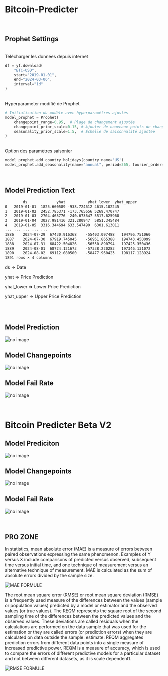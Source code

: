 # Bitcoin-Predicter

<br>

## Prophet Settings

<br>
Télécharger les données depuis internet

```py
df = yf.download(
    "BTC-USD",
    start="2019-01-01",
    end="2024-03-06",
    interval="1d"
)
```

<br>
Hyperparameter modifié de Prophet

```py
# Initialisation du modèle avec hyperparamètres ajustés
model_prophet = Prophet(
    changepoint_range=0.95,  # Plage de changement ajustée
    changepoint_prior_scale=0.15, # Ajouter de nouveaux points de changement
    seasonality_prior_scale=1.5,  # Échelle de saisonnalité ajustée
)
```

<br>
Option des paramètres saisonier

```py
model_prophet.add_country_holidays(country_name='US')
model_prophet.add_seasonality(name="annual", period=365, fourier_order=8)
```

<br>

## Model Prediction Text

```txt
	    ds	           yhat          yhat_lower	 yhat_upper
0	2019-01-01	1825.660589	-938.724612	4615.102245
1	2019-01-02	2452.785371	-173.765656	5269.470747
2	2019-01-03	2704.465776	-240.673647	5517.625968
3	2019-01-04	3027.981416	321.280947	5851.345484
4	2019-01-05	3316.344694	633.547490	6301.613011
...	...	...	...	...
1886	2024-07-29	67430.916368	-55403.097488	194796.751060
1887	2024-07-30	67919.745045	-56951.865388	194743.450099
1888	2024-07-31	68422.504826	-56550.890794	197425.350436
1889	2024-08-01	68724.121673	-57338.220283	197346.131072
1890	2024-08-02	69112.080500	-58477.960423	198117.128924
1891 rows × 4 columns
```
ds => Date

yhat => Price Prediction

yhat_lower => Lower Price Prediction

yhat_upper => Upper Price Prediction

<br>
<br>

## Model Prediction

![no image](https://github.com/Creator754915/Bitcoin-Predicter/blob/main/bitcoin_prediction_plot.png)

## Model Changepoints

![no image](https://github.com/Creator754915/Bitcoin-Predicter/blob/main/figure_with_changepoints.png)

## Model Fail Rate

![no image](https://github.com/Creator754915/Bitcoin-Predicter/blob/main/taux_derreurs_ia.png)

<br>

# Bitcoin Predicter Beta V2

## Model Prediciton

![no image](https://github.com/Creator754915/Bitcoin-Predicter/blob/main/Test%20Beta%20V2/bitcoin_prediction_beta_v2.png)

## Model Changepoints

![no image](https://github.com/Creator754915/Bitcoin-Predicter/blob/main/Test%20Beta%20V2/changepoints_beta_v2.png)

## Model Fail Rate

![no image](https://github.com/Creator754915/Bitcoin-Predicter/blob/main/Test%20Beta%20V2/taux_derreurs_moyenne_MAE_RMSE_beta_v2.png)

<br>

## PRO ZONE

In statistics, mean absolute error (MAE) is a measure of errors between paired observations expressing the same phenomenon. Examples of Y versus X include comparisons of predicted versus observed, subsequent time versus initial time, and one technique of measurement versus an alternative technique of measurement. MAE is calculated as the sum of absolute errors divided by the sample size.

![MAE FORMULE](https://wikimedia.org/api/rest_v1/media/math/render/svg/3ef87b78a9af65e308cf4aa9acf6f203efbdeded)

The root mean square error (RMSE) or root mean square deviation (RMSE) is a frequently used measure of the differences between the values ​​(sample or population values) predicted by a model or estimator and the observed values ​​(or true values). The REQM represents the square root of the second sampling time of the differences between the predicted values ​​and the observed values. These deviations are called residuals when the calculations are performed on the data sample that was used for the estimation or they are called errors (or prediction errors) when they are calculated on data outside the sample. estimate. REQM aggregates prediction errors from different data points into a single measure of increased predictive power. REQM is a measure of accuracy, which is used to compare the errors of different predictive models for a particular dataset and not between different datasets, as it is scale dependent1.

![RMSE FORMULE](https://wikimedia.org/api/rest_v1/media/math/render/svg/b343f69f0e089cecedace789c161c540265f97ae)
